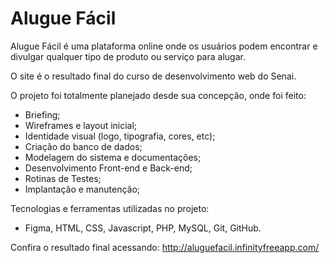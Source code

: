 # Alugue Fácil
Alugue Fácil é uma plataforma online onde os usuários podem encontrar e divulgar qualquer tipo de produto ou serviço para alugar.

O site é o resultado final do curso de desenvolvimento web do Senai.

O projeto foi totalmente planejado desde sua concepção, onde foi feito:
- Briefing; 
- Wireframes e layout inicial;
- Identidade visual (logo, tipografia, cores, etc); 
- Criação do banco de dados; 
- Modelagem do sistema e documentações;
- Desenvolvimento Front-end e Back-end;
- Rotinas de Testes;
- Implantação e manutenção;

Tecnologias e ferramentas utilizadas no projeto:
- Figma, HTML, CSS, Javascript, PHP, MySQL, Git, GitHub.

Confira o resultado final acessando:
http://aluguefacil.infinityfreeapp.com/
